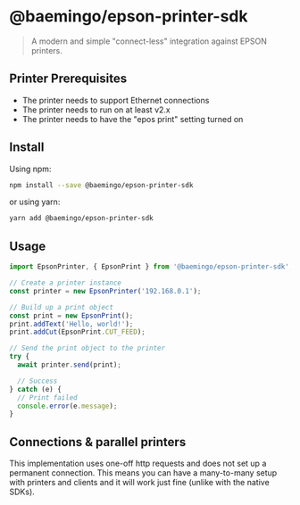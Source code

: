 # @baemingo/epson-printer-sdk

> A modern and simple "connect-less" integration against EPSON printers.

## Printer Prerequisites

- The printer needs to support Ethernet connections
- The printer needs to run on at least v2.x
- The printer needs to have the "epos print" setting turned on

## Install

Using npm:

```sh
npm install --save @baemingo/epson-printer-sdk
```

or using yarn:

```sh
yarn add @baemingo/epson-printer-sdk
```

## Usage

```ts
import EpsonPrinter, { EpsonPrint } from '@baemingo/epson-printer-sdk';

// Create a printer instance
const printer = new EpsonPrinter('192.168.0.1');

// Build up a print object
const print = new EpsonPrint();
print.addText('Hello, world!');
print.addCut(EpsonPrint.CUT_FEED);

// Send the print object to the printer
try {
  await printer.send(print);

  // Success
} catch (e) {
  // Print failed
  console.error(e.message);
}
```

## Connections & parallel printers

This implementation uses one-off http requests and does not set up a permanent connection. This means you can have a many-to-many setup with printers and clients and it will work just fine (unlike with the native SDKs).
